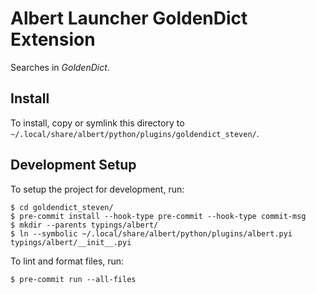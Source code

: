 # Albert Launcher GoldenDict Extension
Searches in *GoldenDict*.

## Install
To install, copy or symlink this directory to `~/.local/share/albert/python/plugins/goldendict_steven/`.

## Development Setup
To setup the project for development, run:

    $ cd goldendict_steven/
    $ pre-commit install --hook-type pre-commit --hook-type commit-msg
    $ mkdir --parents typings/albert/
    $ ln --symbolic ~/.local/share/albert/python/plugins/albert.pyi typings/albert/__init__.pyi

To lint and format files, run:

    $ pre-commit run --all-files
